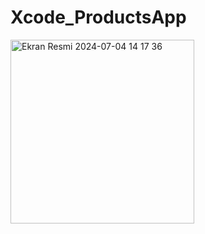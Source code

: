 # Xcode_ProductsApp

<img width="294" alt="Ekran Resmi 2024-07-04 14 17 36" src="https://github.com/yusuf3min/Xcode_ProductsApp/assets/137418432/ea240307-47f0-42e2-aaaf-4e7e44c802cd">
